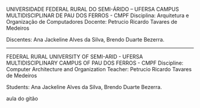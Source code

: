 UNIVERSIDADE FEDERAL RURAL DO SEMI-ÁRIDO – UFERSA
CAMPUS MULTIDISCIPLINAR DE PAU DOS FERROS - CMPF
Disciplina: Arquitetura e Organização de Computadores
Docente: Petrucio Ricardo Tavares de Medeiros

Discentes:
Ana Jackeline Alves da Silva,
Brendo Duarte Bezerra.

---------------------------------------------------------------------

FEDERAL RURAL UNIVERSITY OF SEMI-ARID - UFERSA 
MULTIDISCIPLINARY CAMPUS OF PAU DOS FERROS - CMPF 
Discipline: Computer Architecture and Organization 
Teacher: Petrucio Ricardo Tavares de Medeiros 

Students: Ana Jackeline Alves da Silva, 
Brendo Duarte Bezerra.

aula do gitão
